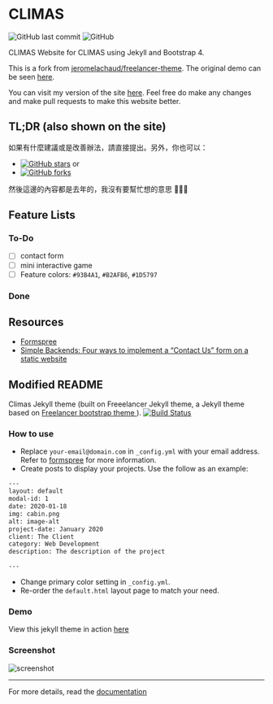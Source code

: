 # CLIMAS
![GitHub last commit](https://img.shields.io/github/last-commit/icheft/climas) ![GitHub](https://img.shields.io/github/license/icheft/climas?color=%23B72E43)

CLIMAS Website for CLIMAS using Jekyll and Bootstrap 4.

This is a fork from [jeromelachaud/freelancer-theme](https://github.com/jeromelachaud/freelancer-theme). The original demo can be seen [here](https://jeromelachaud.com/freelancer-theme). 

You can visit my version of the site [here](https://icheft.github.io/climas/). Feel free do make any changes and make pull requests to make this website better. 

## TL;DR (also shown on the site)
如果有什麼建議或是改善辦法，請直接提出。另外，你也可以：
+ <a href="https://github.com/icheft/climas"><img alt="GitHub stars" src="https://img.shields.io/github/stars/icheft/climas?label=Star%20this%20repo&style=social"></a> or
+ <a href="https://github.com/icheft/climas"><img alt="GitHub forks" src="https://img.shields.io/github/forks/icheft/climas?label=Fork%20this%20repo&style=social"></a>


然後這邊的內容都是去年的，我沒有要幫忙想的意思 💁🏾‍♂️

## Feature Lists
### To-Do
+ [ ] contact form
+ [ ] mini interactive game
+ [ ] Feature colors: `#93B4A1`, `#B2AFB6`, `#1D5797`

### Done

## Resources
+ [Formspree](https://formspree.io)
+ [Simple Backends: Four ways to implement a “Contact Us” form on a static website](https://medium.com/datafire-io/simple-backends-four-ways-to-implement-a-contact-us-form-on-a-static-website-10fc430984a4)


## Modified README
Climas Jekyll theme (built on Freeelancer Jekyll theme, a Jekyll theme based on [Freelancer bootstrap theme ](http://startbootstrap.com/template-overviews/freelancer/)). [![Build Status](https://api.travis-ci.org/jeromelachaud/freelancer-theme.svg?branch=master)](https://travis-ci.org/jeromelachaud/freelancer-theme/) 


### How to use
- Replace `your-email@domain.com` in `_config.yml` with your email address. Refer to [formspree](http://formspree.io/) for more information.
- Create posts to display your projects. Use the follow as an example:
```txt
---
layout: default
modal-id: 1
date: 2020-01-18
img: cabin.png
alt: image-alt
project-date: January 2020
client: The Client
category: Web Development
description: The description of the project

---
```
- Change primary color setting in `_config.yml`.
- Re-order the `default.html` layout page to match your need.

### Demo
View this jekyll theme in action [here](https://icheft.github.io/climas/)

### Screenshot
![screenshot](https://i.imgur.com/goiP6Wv.png)

---------
For more details, read the [documentation](http://jekyllrb.com/)